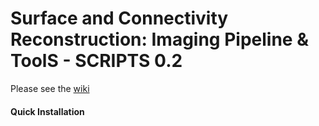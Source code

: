 # Surface and Connectivity Reconstruction: Imaging Pipeline & ToolS - SCRIPTS 0.2
 
Please see the [wiki](https://github.com/timpx/scripts/wiki)

####  Quick Installation


